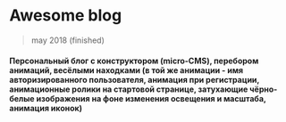 # Awesome blog

> may 2018 (finished)

#### Персональный блог с конструктором (micro-CMS), перебором анимаций, весёлыми находками (в той же анимации - имя авторизированного пользователя, анимация при регистрации, анимационные ролики на стартовой странице, затухающие чёрно-белые изображения на фоне изменения освещения и масштаба, анимация иконок)
